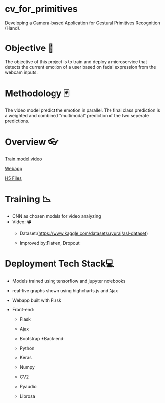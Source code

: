 # cv_for_primitives
Developing a Camera-based Application for Gestural Primitives Recognition (Hand).
# Objective 🎯
The objective of this project is to train and deploy a microservice that detects the current emotion of a user based on facial expression from the webcam inputs.
# Methodology 🃏
The video model predict the emotion in parallel. The final class prediction is a weighted and combined "multimodal" prediction of the two seperate predictions.
# Overview 👓
[Train model video](https://github.com/wintechis/cv_for_primitives/blob/main/src/webapp/process_video.py)

[Webapp](https://github.com/wintechis/cv_for_primitives/blob/main/src/webapp)

[H5 Files](https://github.com/wintechis/cv_for_primitives/blob/main/src/webapp/model_SIBI.h5)
# Training 📉
* CNN as chosen models for video analyzing
*  Video: 📽️
    * Dataset:(https://www.kaggle.com/datasets/ayuraj/asl-dataset)
    
    * Improved by:Flatten, Dropout
# Deployment Tech Stack💻
* Models trained using tensorflow and jupyter notebooks

* real-live graphs shown using highcharts.js and Ajax

* Webapp built with Flask

* Front-end:

     * Flask
     * Ajax
     * Bootstrap
*Back-end:

    * Python
    * Keras
    * Numpy
    * CV2
    * Pyaudio
    * Librosa
         
     

             







